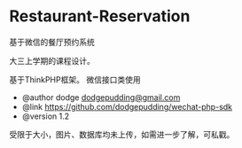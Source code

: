 # Restaurant-Reservation
基于微信的餐厅预约系统

大三上学期的课程设计。

基于ThinkPHP框架。
微信接口类使用
*  @author  dodge <dodgepudding@gmail.com>
 *  @link https://github.com/dodgepudding/wechat-php-sdk
 *  @version 1.2
 
 受限于大小，图片、数据库均未上传，如需进一步了解，可私戳。
